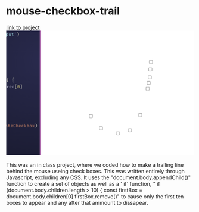# mouse-checkbox-trail

[link to project](https://beckaseifert.github.io/mouse-checkbox-trail/)
![screenshot of mouse trail](mts.png)

This was an in class project, where we coded how to make a trailing line behind the mouse useing check boxes. This was written entirely through Javascript, excluding any CSS. It uses the "document.body.appendChild()" function to create a set of objects as well as a ' if' function, " if (document.body.children.length > 10) {
    const firstBox = document.body.children[0]
    firstBox.remove()" to cause only the first ten boxes to appear and any after that ammount to dissapear.
